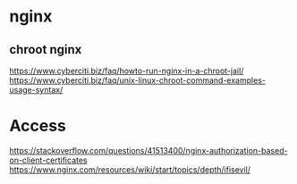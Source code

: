 # nginx

## chroot nginx
https://www.cyberciti.biz/faq/howto-run-nginx-in-a-chroot-jail/
https://www.cyberciti.biz/faq/unix-linux-chroot-command-examples-usage-syntax/

# Access
https://stackoverflow.com/questions/41513400/nginx-authorization-based-on-client-certificates
https://www.nginx.com/resources/wiki/start/topics/depth/ifisevil/